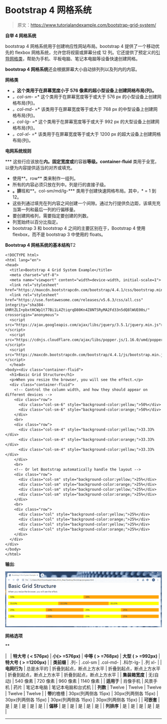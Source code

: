 # Bootstrap 4 网格系统

> 原文：<https://www.tutorialandexample.com/bootstrap-grid-system/>

**自举 4 网格系统**

bootstrap 4 网格系统用于创建响应性网站布局。bootstrap 4 提供了一个移动优先的 flexbox 网格系统，允许您将视窗或屏幕分成 12 列。它还提供了预定义的[引导网格类](https://www.tutorialandexample.com/bootstrap-grid-classes/)，帮助为手机、平板电脑、笔记本电脑等设备快速创建网格。

**bootstrap 4 网格系统**还会根据屏幕大小自动排列列以及列内的内容。

**网格类**

*   **。这个类用于在屏幕宽度小于 576 像素的超小型设备上创建网格布局(列)。**
*   **。col-sm-* =** 这个类用于在屏幕宽度等于或大于 576 px 的小型设备上创建网格布局(列)。
*   **。col-md-* =** 该类用于在屏幕宽度等于或大于 768 px 的中型设备上创建网格布局(列)。
*   **。col-lg-* =** 这个类用于在屏幕宽度等于或大于 992 px 的大型设备上创建网格布局(列)。
*   **。col-xl-* =** 该类用于在屏幕宽度等于或大于 1200 px 的超大设备上创建网格布局(列)。

**电网系统规则**

 ***   这些行应该放在**内。固定宽度或**的容器**等级。container-fluid** 类用于全宽，以便为内容提供适当的对齐或填充。
*   使用**。row** 类来制作一组列。
*   所有的内容必须只放在列中。列是行的直接子级。
*   **。排**班和**。col-sm/md/lg-*** 类用于创建快速网格布局。其中，* = 1 到 12。
*   这些列通过填充在列内容之间创建一个间隙。通过为行提供负边距，该填充充当第一列和最后一列的行偏移量。
*   要创建网格列，需要指定要创建的列数。
*   列宽始终以百分比指定。
*   bootstrap 3 和 bootstrap 4 之间的主要区别在于，Bootstrap 4 使用 flexbox，而不是 bootstrap 3 中使用的 floats。

**Bootstrap 4 网格系统的基本结构**T2

```
<!DOCTYPE html>
<html lang="en">
<head>
  <title>Bootstrap 4 Grid System Example</title>
  <meta charset="utf-8">
  <meta name="viewport" content="width=device-width, initial-scale=1">
  <link rel="stylesheet" href="https://maxcdn.bootstrapcdn.com/bootstrap/4.4.1/css/bootstrap.min.css">
  <link rel="stylesheet" href="https://use.fontawesome.com/releases/v5.6.3/css/all.css" integrity="sha384-UHRtZLI+pbxtHCWp1t77Bi1L4ZtiqrqD80Kn4Z8NTSRyMA2Fd33n5dQ8lWUE00s/" crossorigin="anonymous">
  <script src="https://ajax.googleapis.com/ajax/libs/jquery/3.5.1/jquery.min.js"></script>
  <script src="https://cdnjs.cloudflare.com/ajax/libs/popper.js/1.16.0/umd/popper.min.js"></script>
  <script src="https://maxcdn.bootstrapcdn.com/bootstrap/4.4.1/js/bootstrap.min.js"></script>
  </head>
<body><div class="container-fluid">
  <h1>Basic Grid Structure</h1>
  <p>When you resize the browser, you will see the effect.</p>
  <div class="container-fluid">
    <!-- Control the column width, and how they should appear on different devices -->
    <div class="row">
      <div class="col-sm-6" style="background-color:yellow;">50%</div>
      <div class="col-sm-6" style="background-color:orange;">50%</div>
    </div>
    <br>
    <div class="row">
      <div class="col-sm-4" style="background-color:yellow;">33.33%</div>
      <div class="col-sm-4" style="background-color:orange;">33.33%</div>
      <div class="col-sm-4" style="background-color:yellow;">33.33%</div>
    </div>
    <br>
    <!-- Or let Bootstrap automatically handle the layout -->
    <div class="row">
      <div class="col-sm" style="background-color:yellow;">25%</div>
      <div class="col-sm" style="background-color:orange;">25%</div>
      <div class="col-sm" style="background-color:yellow;">25%</div>
      <div class="col-sm" style="background-color:orange;">25%</div>
    </div>
    <br>
    <div class="row">
      <div class="col" style="background-color:yellow;">25%</div>
      <div class="col" style="background-color:orange;">25%</div>
      <div class="col" style="background-color:yellow;">25%</div>
      <div class="col" style="background-color:orange;">25%</div>
    </div>
  </div>
</div>
</body>
</html>
```

**输出**:

![Bootstrap 4 Grid System](img/079266049f7536ef16260794119113f6.png)

**网格选项**

 **

|   | **特大号** **( < 576px)** | **小(> =576px)** | **中等** **( > =768px)** | **大型** **( > =992px)** | **特大号** **( > =1200px)** |
| **类前缀** | .列- | .col-sm | .col-md- | .科尔-lg- | .列 xl- |
| **电网行为** | 总是水平的 | 折叠到起点，断点上方水平 | 折叠到起点，断点上方水平 | 折叠到起点，断点上方水平 | 折叠到起点，断点上方水平 |
| **集装箱宽度** | 无(自动) | 540 像素 | 720 像素 | 960 像素 | 1140 像素 |
| **适用于** | 肖像手机 | 风景手机 | 药片 | 笔记本电脑 | 笔记本电脑和台式机 |
| **列数** | Twelve | Twelve | Twelve | Twelve | Twelve |
| **带**的檐槽 | 30px(列两侧各 15px) | 30px(列两侧各 15px) | 30px(列两侧各 15px) | 30px(列两侧各 15px) | 30px(列两侧各 15px) |
| **可嵌套** | 是 | 是 | 是 | 是 | 是 |
| **偏移** | 是 | 是 | 是 | 是 | 是 |
| **列排序** | 是 | 是 | 是 | 是 | 是 |

****